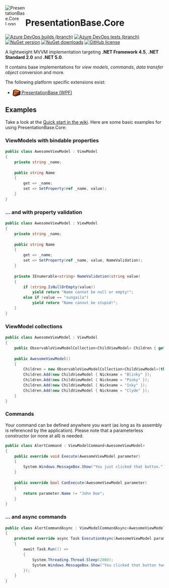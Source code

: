 <img src="https://raw.githubusercontent.com/sungaila/PresentationBase.Core/master/Icon.png" align="left" width="64" height="64" alt="PresentationBase.Core Logo">

# PresentationBase.Core
[![Azure DevOps builds (branch)](https://img.shields.io/azure-devops/build/sungaila/2dc19da0-58ad-4e78-b091-a473a1ad54a8/1/master?style=flat-square)](https://dev.azure.com/sungaila/PresentationBase.Core/_build/latest?definitionId=1&branchName=master)
[![Azure DevOps tests (branch)](https://img.shields.io/azure-devops/tests/sungaila/PresentationBase.Core/1/master?style=flat-square)](https://dev.azure.com/sungaila/PresentationBase.Core/_build/latest?definitionId=1&branchName=master)
[![NuGet version](https://img.shields.io/nuget/v/PresentationBase.Core.svg?style=flat-square)](https://www.nuget.org/packages/PresentationBase.Core/)
[![NuGet downloads](https://img.shields.io/nuget/dt/PresentationBase.Core.svg?style=flat-square)](https://www.nuget.org/packages/PresentationBase.Core/)
[![GitHub license](https://img.shields.io/github/license/sungaila/PresentationBase.Core?style=flat-square)](https://github.com/sungaila/PresentationBase.Core/blob/master/LICENSE)

A lightweight MVVM implementation targeting **.NET Framework 4.5**, **.NET Standard 2.0** and **.NET 5.0**.

It contains base implementations for *view models*, *commands*, *data transfer object* conversion and more.

The following platform specific extensions exist:
- [<img src="https://raw.githubusercontent.com/sungaila/PresentationBase/master/Icon.png" align="center" width="24" height="24" alt="PresentationBase Logo"> PresentationBase (WPF)](https://github.com/sungaila/PresentationBase)

## Examples
Take a look at the [Quick start in the wiki](https://github.com/sungaila/PresentationBase.Core/wiki). Here are some basic examples for using PresentationBase.Core:

### ViewModels with bindable properties
```csharp
public class AwesomeViewModel : ViewModel
{
    private string _name;
  
    public string Name
    {
        get => _name;
        set => SetProperty(ref _name, value);
    }
}
```

### ... and with property validation
```csharp
public class AwesomeViewModel : ViewModel
{
    private string _name;

    public string Name
    {
        get => _name;
        set => SetProperty(ref _name, value, NameValidation);
    }

    private IEnumerable<string> NameValidation(string value)
    {
        if (string.IsNullOrEmpty(value))
            yield return "Name cannot be null or empty!";
        else if (value == "sungaila")
            yield return "Name cannot be stupid!";
    }
}
```

### ViewModel collections
```csharp
public class AwesomeViewModel : ViewModel
{
    public ObservableViewModelCollection<ChildViewModel> Children { get; }
    
    public AwesomeViewModel()
    {
        Children = new ObservableViewModelCollection<ChildViewModel>(this);
        Children.Add(new ChildViewModel { Nickname = "Blinky" });
        Children.Add(new ChildViewModel { Nickname = "Pinky" });
        Children.Add(new ChildViewModel { Nickname = "Inky" });
        Children.Add(new ChildViewModel { Nickname = "Clyde" });
    }
}
```

### Commands
Your command can be defined anywhere you want (as long as its assembly is referenced by the application). Please note that a parameterless constructor (or none at all) is needed.
```csharp
public class AlertCommand : ViewModelCommand<AwesomeViewModel>
{
    public override void Execute(AwesomeViewModel parameter)
    {
        System.Windows.MessageBox.Show("You just clicked that button.");
    }

    public override bool CanExecute(AwesomeViewModel parameter)
    {
        return parameter.Name != "John Doe";
    }
}
```

### ... and async commands
```csharp
public class AlertCommandAsync : ViewModelCommandAsync<AwesomeViewModel>
{
    protected override async Task ExecutionAsync(AwesomeViewModel parameter)
    {
        await Task.Run(() =>
        {
            System.Threading.Thread.Sleep(2000);
            System.Windows.MessageBox.Show("You clicked that button two seconds ago.");
        });
    }
}
```
